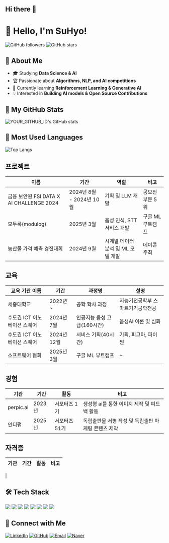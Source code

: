 ## Hi there 👋

<!--
**KimSooHyo/KimSooHyo** is a ✨ _special_ ✨ repository because its `README.md` (this file) appears on your GitHub profile.

Here are some ideas to get you started:

- 🔭 I’m currently working on ...
- 🌱 I’m currently learning ...
- 👯 I’m looking to collaborate on ...
- 🤔 I’m looking for help with ...
- 💬 Ask me about ...
- 📫 How to reach me: ...
- 😄 Pronouns: ...
- ⚡ Fun fact: ...
-->

# 👋 Hello, I'm SuHyo!

![GitHub followers](https://img.shields.io/github/followers/KimSooHyo?style=social)
![GitHub stars](https://img.shields.io/github/stars/KimSooHyo?style=social)

## 🚀 About Me
- 🎓 Studying **Data Science & AI**
- 🏆 Passionate about **Algorithms, NLP, and AI competitions**
- 🌱 Currently learning **Reinforcement Learning & Generative AI**
- 💡 Interested in **Building AI models & Open Source Contributions**

## 📌 My GitHub Stats
![YOUR_GITHUB_ID's GitHub stats](https://github-readme-stats.vercel.app/api?username=KimSooHyo&show_icons=true&theme=tokyonight)

## 📂 Most Used Languages
![Top Langs](https://github-readme-stats.vercel.app/api/top-langs/?username=KimSooHyo&layout=compact&theme=radical)


## 프로젝트
 
 | 이름    | 기간          | 역할             | 비고                 |
 |---------------|--------------------|--------------------|-----------------------------|
 | 금융 보안원 FSI DATA X AI CHALLENGE 2024 | 2024년 8월 - 2024년 10월 | 기획 및 LLM 개발 | 공모전 부문 5위 |
 | 모두록(modulog)  | 2025년 3월 | 음성 인식, STT 서비스 개발  | 구글 ML 부트캠프  |
 | 농산물 가격 예측 경진대회 | 2024년 9월 | 시계열 데이터 분석 및 ML 모델 개발 | 데이콘 주최 |
 
 ## 교육
 
 | 교육 기관 이름 | 기간 | 과정명                   | 설명                   |
 |----------------|-----------|--------------------------|------------------------|
 | 세종대학교     | 2022년 ~   | 공학 학사 과정 | 지능기전공학부 스마트기기공학전공 |
 |  수도권 ICT 이노베이션 스퀘어  | 2024년 7월    | 인공지능 음성 고급(160시간)      | 음성AI 이론 및 심화  |
 | 수도권 ICT 이노베이션 스퀘어 | 2024년 12월 | 서비스 기획(40시간) | 기획, 피그마, 파이썬 |
 | 소프트웨어 협회 | 2025년 3월 | 구글 ML 부트캠프 | ~ |

 ## 경험
 | 기관          | 기간      | 활동                   | 비고                   |
 |----------------|-----------|--------------------------|------------------------|
 | perpic.ai | 2023년  |서포터즈 1기 | 생성형 ai를 통한 이미지 제작 및 피드백 활동 |
 | 인디펍 | 2025년  | 서포터즈 51기 |  독립출판물 서평 작성 및 독립출판 마케팅 콘텐츠 제작 |

## 자격증
 | 기관          | 기간      | 활동                   | 비고                   |
 |----------------|-----------|--------------------------|------------------------|
 | 

## 🛠️ Tech Stack
<p align="left">
  <img src="https://img.shields.io/badge/Python-3776AB?style=for-the-badge&logo=python&logoColor=white"/>
  <img src="https://img.shields.io/badge/PyTorch-EE4C2C?style=for-the-badge&logo=pytorch&logoColor=white"/>
  <img src="https://img.shields.io/badge/TensorFlow-FF6F00?style=for-the-badge&logo=tensorflow&logoColor=white"/>
  <img src="https://img.shields.io/badge/C-A8B9CC?style=flat-square&logo=C&logoColor=white"/>
  <img src="https://img.shields.io/badge/GitHub-181717?style=for-the-badge&logo=github&logoColor=white"/>
  <img src="https://img.shields.io/badge/Google Colab-F9AB00?style=flat-square&logo=Google Colab&logoColor=white"/>
  <img src="https://img.shields.io/badge/Visual Studio-5C2D91?style=flat-square&logo=Visual Studio&logoColor=white"/>
  <img src="https://img.shields.io/badge/Visual Studio Code-007ACC?style=flat-square&logo=Visual Studio Code&logoColor=white"/>
</p>

## 🔗 Connect with Me
[![LinkedIn](https://img.shields.io/badge/LinkedIn-0077B5?style=for-the-badge&logo=linkedin&logoColor=white)](https://www.linkedin.com/in/YOUR_LINKEDIN)
[![GitHub](https://img.shields.io/badge/GitHub-181717?style=for-the-badge&logo=github&logoColor=white)](https://github.com/KimSooHyo)
[![Email](https://img.shields.io/badge/Email-D14836?style=for-the-badge&logo=gmail&logoColor=white)](mailto:soohyo0531@gmail.com)
[![Naver](https://upload.wikimedia.org/wikipedia/commons/thumb/5/5e/Naver_logo.svg/1200px-Naver_logo.svg.png)](mailto:s2jkus@naver.com)

